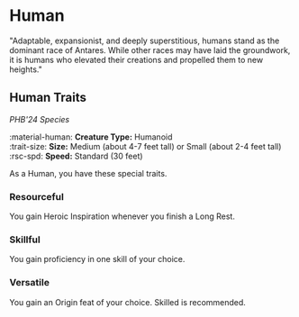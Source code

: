# Human

"Adaptable, expansionist, and deeply superstitious, humans stand as the dominant race of Antares. While other races may have laid the groundwork, it is humans who elevated their creations and propelled them to new heights."

## Human Traits

*PHB'24 Species*

:material-human: **Creature Type:** Humanoid  
:trait-size: **Size:** Medium (about 4-7 feet tall) or Small (about 2-4 feet tall)  
:rsc-spd: **Speed:** Standard (30 feet)

As a Human, you have these special traits.

### Resourceful

You gain Heroic Inspiration whenever you finish a Long Rest.

### Skillful

You gain proficiency in one skill of your choice.

### Versatile

You gain an Origin feat of your choice. Skilled is recommended.